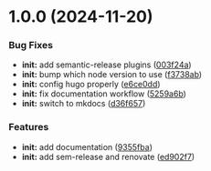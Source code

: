 # 1.0.0 (2024-11-20)


### Bug Fixes

* **init:** add semantic-release plugins ([003f24a](https://github.com/4T-24/4ctf/commit/003f24a0faf4cdcaf076d8d5e88e8f85d9546120))
* **init:** bump which node version to use ([f3738ab](https://github.com/4T-24/4ctf/commit/f3738ab6c1f845c73724c43c0fb1172a4be5cc3f))
* **init:** config hugo properly ([e6ce0dd](https://github.com/4T-24/4ctf/commit/e6ce0dd1c2a4729fd7bf022e1b744cc46a7874ea))
* **init:** fix documentation workflow ([5259a6b](https://github.com/4T-24/4ctf/commit/5259a6bc4024cc545d9abf8f9ceb841b884318f5))
* **init:** switch to mkdocs ([d36f657](https://github.com/4T-24/4ctf/commit/d36f657a3906f9e0b06cdd579e44fc487074bf2e))


### Features

* **init:** add documentation ([9355fba](https://github.com/4T-24/4ctf/commit/9355fba0c049102a57999cda32a50be40e1b755d))
* **init:** add sem-release and renovate ([ed902f7](https://github.com/4T-24/4ctf/commit/ed902f73216f4ba031ef35f2a30b958787392bdb))
